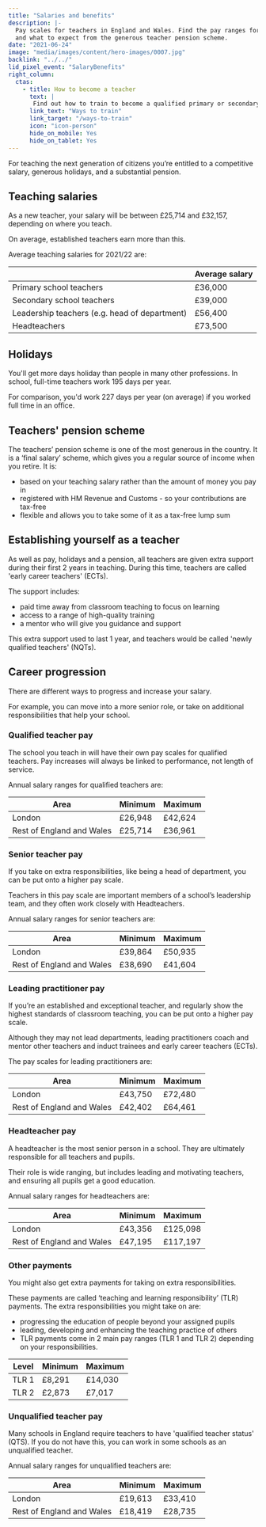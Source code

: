 ```yaml
---
title: "Salaries and benefits"
description: |-
  Pay scales for teachers in England and Wales. Find the pay ranges for different roles, how many days holiday teachers get each year, 
  and what to expect from the generous teacher pension scheme.
date: "2021-06-24"
image: "media/images/content/hero-images/0007.jpg"
backlink: "../../"
lid_pixel_event: "SalaryBenefits"
right_column:
  ctas:
    - title: How to become a teacher
      text: |
       Find out how to train to become a qualified primary or secondary teacher in England.
      link_text: "Ways to train"
      link_target: "/ways-to-train"
      icon: "icon-person"
      hide_on_mobile: Yes
      hide_on_tablet: Yes
---
```


For teaching the next generation of citizens you’re entitled to a competitive salary, generous holidays, and a substantial pension.

## Teaching salaries

As a new teacher, your salary will be between £25,714 and £32,157, depending on where you teach.

On average, established teachers earn more than this.

Average teaching salaries for 2021/22 are:

|                                               | Average salary |
| -------                                       | -----          | 
| Primary school teachers                       |    £36,000     |
| Secondary school teachers                     |    £39,000     |
| Leadership teachers (e.g. head of department) |    £56,400     |
| Headteachers                                  |    £73,500     |

## Holidays

You'll get more days holiday than people in many other professions. In school, full-time teachers work 195 days per year. 

For comparison, you'd work 227 days per year (on average) if you worked full time in an office.

## Teachers' pension scheme

The teachers’ pension scheme is one of the most generous in the country. It is a ‘final salary’ scheme, which gives you a regular source of income when you retire. It is:

* based on your teaching salary rather than the amount of money you pay in
* registered with HM Revenue and Customs - so your contributions are tax-free
* flexible and allows you to take some of it as a tax-free lump sum

## Establishing yourself as a teacher

As well as pay, holidays and a pension, all teachers are given extra support during their first 2 years in teaching. During this time, teachers are called 'early career teachers' (ECTs). 

The support includes:

* paid time away from classroom teaching to focus on learning
* access to a range of high-quality training
* a mentor who will give you guidance and support

This extra support used to last 1 year, and teachers would be called 'newly qualified teachers' (NQTs).

## Career progression

There are different ways to progress and increase your salary.

For example, you can move into a more senior role, or take on additional responsibilities that help your school.

### Qualified teacher pay

The school you teach in will have their own pay scales for qualified teachers. Pay increases will always be linked to performance, not length of service.

Annual salary ranges for qualified teachers are:

| Area                                     | Minimum | Maximum |
| -------                                  | -----   | -----   |
| London                                   | £26,948 | £42,624 |
| Rest of England and Wales                | £25,714 | £36,961 |

### Senior teacher pay

If you take on extra responsibilities, like being a head of department, you can be put onto a higher pay scale.

Teachers in this pay scale are important members of a school’s leadership team, and they often work closely with Headteachers.

Annual salary ranges for senior teachers are:

| Area                          | Minimum | Maximum  |
| -------                       | -----   | -----    |
| London                        | £39,864 | £50,935  |
| Rest of England and Wales     | £38,690 | £41,604  |

### Leading practitioner pay

If you’re an established and exceptional teacher, and regularly show the highest standards of classroom teaching, you can be put onto a higher pay scale.

Although they may not lead departments, leading practitioners coach and mentor other teachers and induct trainees and early career teachers (ECTs).

The pay scales for leading practitioners are:

| Area                          | Minimum | Maximum  |
| -------                       | -----   | -----    |
| London                        | £43,750 | £72,480  |
| Rest of England and Wales     | £42,402 | £64,461  |

### Headteacher pay

A headteacher is the most senior person in a school. They are ultimately responsible for all teachers and pupils. 

Their role is wide ranging, but includes leading and motivating teachers, and ensuring all pupils get a good education.

Annual salary ranges for headteachers are:

| Area                          | Minimum | Maximum   |
| -------                       | -----   | -----     |
| London                        | £43,356 | £125,098  |
| Rest of England and Wales     | £47,195 | £117,197  |

### Other payments

You might also get extra payments for taking on extra responsibilities.

These payments are called ‘teaching and learning responsibility’ (TLR) payments. The extra responsibilities you might take on are:

* progressing the education of people beyond your assigned pupils
* leading, developing and enhancing the teaching practice of others
* TLR payments come in 2 main pay ranges (TLR 1 and TLR 2) depending on your responsibilities.

| Level         | Minimum | Maximum |
| -------       | -----   | -----  |
| TLR 1         | £8,291 | £14,030 |
| TLR 2         | £2,873 | £7,017  |

### Unqualified teacher pay

Many schools in England require teachers to have 'qualified teacher status' (QTS). If you do not have this, you can work
in some schools as an unqualified teacher.

Annual salary ranges for unqualified teachers are:

| Area                          | Minimum | Maximum   |
| -------                       | -----   | -----     |
| London                        | £19,613 | £33,410   |
| Rest of England and Wales     | £18,419 | £28,735   |
